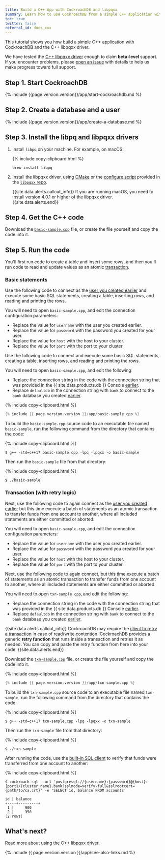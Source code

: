 ```yaml
---
title: Build a C++ App with CockroachDB and libpqxx
summary: Learn how to use CockroachDB from a simple C++ application with a low-level client driver.
toc: true
twitter: false
referral_id: docs_cxx
---
```


This tutorial shows you how build a simple C++ application with CockroachDB and the C++ libpqxx driver.

We have tested the [C++ libpqxx driver](https://github.com/jtv/libpqxx) enough to claim **beta-level** support. If you encounter problems, please [open an issue](https://github.com/cockroachdb/cockroach/issues/new) with details to help us make progress toward full support.

## Step 1. Start CockroachDB

{% include {{page.version.version}}/app/start-cockroachdb.md %}

## Step 2. Create a database and a user

{% include {{page.version.version}}/app/create-a-database.md %}

## Step 3. Install the libpq and libpqxx drivers

1. Install `libpq` on your machine. For example, on macOS:

    {% include copy-clipboard.html %}
    ~~~ shell
    brew install libpq
    ~~~

1. Install the libpqxx driver, using [CMake](https://github.com/jtv/libpqxx/blob/master/BUILDING-cmake.md) or the [configure script](https://github.com/jtv/libpqxx/blob/master/configure) provided in the [`libpqxx` repo](https://github.com/jtv/libpqxx).

    {{site.data.alerts.callout_info}}
    If you are running macOS, you need to install version 4.0.1 or higher of the libpqxx driver.
    {{site.data.alerts.end}}

## Step 4. Get the C++ code

Download the <a href="https://raw.githubusercontent.com/cockroachdb/docs/master/_includes/{{ page.version.version }}/app/basic-sample.cpp" download><code>basic-sample.cpp</code></a> file, or create the file yourself and copy the code into it.

## Step 5. Run the code

You'll first run code to create a table and insert some rows, and then you'll run code to read and update values as an atomic [transaction](transactions.html).

### Basic statements

<section class="filter-content" markdown="1" data-scope="local">

Use the following code to connect as the [user you created earlier](#step-2-create-a-database-and-a-user) and execute some basic SQL statements, creating a table, inserting rows, and reading and printing the rows.

You will need to open `basic-sample.cpp`, and edit the connection configuration parameters:

- Replace the value for `username` with the user you created earlier.
- Replace the value for `password` with the password you created for your user.
- Replace the value for `host` with the host to your cluster.
- Replace the value for `port` with the port to your cluster.

</section>

<section class="filter-content" markdown="1" data-scope="cockroachcloud">

Use the following code to connect and execute some basic SQL statements, creating a table, inserting rows, and reading and printing the rows.

You will need to open `basic-sample.cpp`, and edit the following:

- Replace the connection string in the code with the connection string that was provided in the {{ site.data.products.db }} Console [earlier](#set-up-your-cluster-connection).
- Replace `defaultdb` in the connection string with `bank` to connect to the `bank` database you created [earlier](#step-2-create-a-database-and-a-user).

</section>

{% include copy-clipboard.html %}
~~~ cpp
{% include {{ page.version.version }}/app/basic-sample.cpp %}
~~~

To build the `basic-sample.cpp` source code to an executable file named `basic-sample`, run the following command from the directory that contains the code:

{% include copy-clipboard.html %}
~~~ shell
$ g++ -std=c++17 basic-sample.cpp -lpq -lpqxx -o basic-sample
~~~

Then run the `basic-sample` file from that directory:

{% include copy-clipboard.html %}
~~~ shell
$ ./basic-sample
~~~

### Transaction (with retry logic)

<section class="filter-content" markdown="1" data-scope="local">

Next, use the following code to again connect as the [user you created earlier](#step-2-create-a-database-and-a-user) but this time execute a batch of statements as an atomic transaction to transfer funds from one account to another, where all included statements are either committed or aborted.

You will need to open `basic-sample.cpp`, and edit the connection configuration parameters:

- Replace the value for `username` with the user you created earlier.
- Replace the value for `password` with the password you created for your user.
- Replace the value for `host` with the host to your cluster.
- Replace the value for `port` with the port to your cluster.

</section>

<section class="filter-content" markdown="1" data-scope="cockroachcloud">

Next, use the following code to again connect, but this time execute a batch of statements as an atomic transaction to transfer funds from one account to another, where all included statements are either committed or aborted.

You will need to open `txn-sample.cpp`, and edit the following:

- Replace the connection string in the code with the connection string that was provided in the {{ site.data.products.db }} Console [earlier](#set-up-your-cluster-connection).
- Replace `defaultdb` in the connection string with `bank` to connect to the `bank` database you created [earlier](#step-2-create-a-database-and-a-user).

</section>

{{site.data.alerts.callout_info}}
CockroachDB may require the [client to retry a transaction](transactions.html#transaction-retries) in case of read/write contention. CockroachDB provides a generic **retry function** that runs inside a transaction and retries it as needed. You can copy and paste the retry function from here into your code.
{{site.data.alerts.end}}

Download the <a href="https://raw.githubusercontent.com/cockroachdb/docs/master/_includes/{{ page.version.version }}/app/txn-sample.cpp" download><code>txn-sample.cpp</code></a> file, or create the file yourself and copy the code into it.

{% include copy-clipboard.html %}
~~~ cpp
{% include {{ page.version.version }}/app/txn-sample.cpp %}
~~~

To build the `txn-sample.cpp` source code to an executable file named `txn-sample`, run the following command from the  directory that contains the code:

{% include copy-clipboard.html %}
~~~ shell
$ g++ -std=c++17 txn-sample.cpp -lpq -lpqxx -o txn-sample
~~~

Then run the `txn-sample` file from that directory:

{% include copy-clipboard.html %}
~~~ shell
$ ./txn-sample
~~~

After running the code, use the [built-in SQL client](cockroach-sql.html) to verify that funds were transferred from one account to another:

{% include copy-clipboard.html %}
~~~ shell
$ cockroach sql --url 'postgresql://{username}:{password}@{host}:{port}/{cluster_name}.bank?sslmode=verify-full&sslrootcert={path/to/ca.crt}' -e 'SELECT id, balance FROM accounts'
~~~

~~~
id | balance
+----+---------+
 1 |     900
 2 |     350
(2 rows)
~~~

## What's next?

Read more about using the [C++ libpqxx driver](https://github.com/jtv/libpqxx).

{% include {{ page.version.version }}/app/see-also-links.md %}
